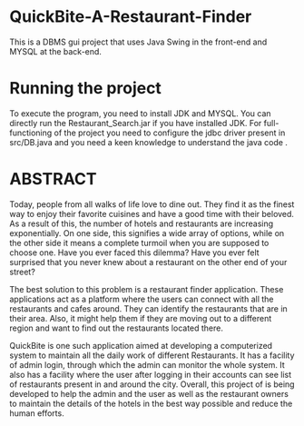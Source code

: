 # QuickBite-A-Restaurant-Finder

This is a DBMS gui project that uses Java Swing in the front-end and MYSQL at the back-end.

# Running the project
To execute the program, you need to install JDK and MYSQL. You can directly run the Restaurant_Search.jar if you have installed JDK. For full-functioning of the project you need to configure the jdbc driver present in src/DB.java and you need a keen knowledge to understand the java code .

# ABSTRACT
Today, people from all walks of life love to dine out. They find it as the finest way to enjoy their favorite cuisines and have a good time with their beloved. As a result of this, the number of hotels and restaurants are increasing exponentially. On one side, this signifies a wide array of options, while on the other side it means a complete turmoil when you are supposed to choose one. Have you ever faced this dilemma? Have you ever felt surprised that you never knew about a restaurant on the other end of your street?

The best solution to this problem is a restaurant finder application. These applications act as a platform where the users can connect with all the restaurants and cafes around. They can identify the restaurants that are in their area. Also, it might help them if they are moving out to a different region and want to find out the restaurants located there.

QuickBite is one such application aimed at developing a computerized system to maintain all the daily work of different Restaurants. It has a facility of admin login, through which the admin can monitor the whole system. It also has a facility where the user after logging in their accounts can see list of restaurants present in and around the city. Overall, this project of is being developed to help the admin and the user as well as the restaurant owners to maintain the details of the hotels in the best way possible and reduce the human efforts.

